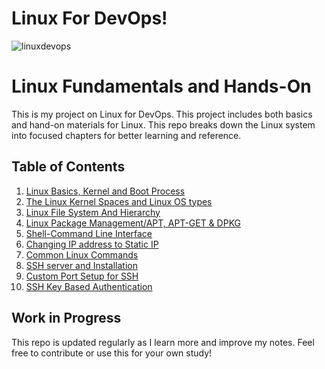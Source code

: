 # Linux For DevOps!

![linuxdevops](https://github.com/user-attachments/assets/f24a8a3b-f821-44bb-8edd-73eef3420836)


#  Linux Fundamentals and Hands-On 

This is my project on Linux for DevOps. This project includes both basics and hand-on materials for Linux.
This repo breaks down the Linux system into focused chapters for better learning and reference.

##  Table of Contents

1. [Linux Basics, Kernel and Boot Process](01-linux-basics.md)
2. [The Linux Kernel Spaces and Linux OS types](02-kernel-space-user-space.md)
3. [Linux File System And Hierarchy](03-linux-filesystem.md)
4. [Linux Package Management/APT, APT-GET & DPKG](04-linux-file-management-apt-dpkg.md)
5. [Shell-Command Line Interface](05-shell.md)
6. [Changing IP address to Static IP](06-changing-to-staticip.md)
7. [Common Linux Commands](07-common-linux-commands.md)
8. [SSH server and Installation](08-ssh-server-installation.md)
9. [Custom Port Setup for SSH](09-custom-port-for-ssh.md)
10. [SSH Key Based Authentication](10-ssh-key-based-authentication.md)

##  Work in Progress

This repo is updated regularly as I learn more and improve my notes. Feel free to contribute or use this for your own study!

